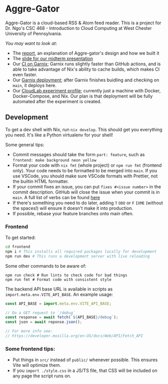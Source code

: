 # Aggre-Gator

Aggre-Gator is a cloud-based RSS & Atom feed reader. This is a project for Dr. Ngo's CSC 468 - Introduction to Cloud Computing at West Chester University of Pennsylvania.

_You may want to look at_:

- The [report](./report.pdf), an explanation of Aggre-gator's design and how we built it
- The [slide for our midterm presentation](./midterm-slide.pdf)
- Our [CI on Garnix](https://garnix.io/repo/Spoonbaker/csc468-project); Garnix runs slightly faster than GitHub actions, and is able to take advantage of Nix's ability to cache builds, which makes CI even faster.
- Our [Garnix deployment](https://deploy-host.main.csc468-project.Spoonbaker.garnix.me); after Garnix finishes buidling and checking on `main`, it deploys here.
- Our [CloudLab experiment profile](https://www.cloudlab.us/p/cloud-edu/aggre-gator); currently just a machine with Docker, Docker-Compose, and Nix. Our plan is that deployment will be fully automated after the experiment is created.

## Development

To get a dev shell with Nix, run `nix develop`. This should get you everything you need. It's like a Python virtualenv for your shell!

Some general tips:

- Commit messages should take the form `part: feature`, such as `frontend: make background neon yellow`
- Format your code with `nix fmt` (whole project) or `npm run fmt` (frontend only). Your code needs to be formatted to be merged into `main`. If you use VSCode, you should make sure VSCode formats with Prettier, not the builtin HTML formatter.
- If your commit fixes an issue, you can put `fixes #<issue number>` in the commit description. GitHub will close the issue when your commit is in `main`. A full list of verbs can be found [here](https://docs.github.com/en/issues/tracking-your-work-with-issues/using-issues/linking-a-pull-request-to-an-issue#linking-a-pull-request-to-an-issue-using-a-keyword)
- If there's something you need to do later, adding `T` `ODO` or `F` `IXME` (without the spaces!) will ensure it doesn't make it into production.
- If possible, rebase your feature branches onto main often.

### Frontend

To get started:

```sh
cd frontend
npm i # This installs all required packages locally for development
npm run dev # This runs a development server with live reloading
```

Some other commands to be aware of:

```
npm run check # Run lints to check code for bad things
npm run fmt # Format code with consistent style
```

The backend API base URL is available in scripts as `import.meta.env.VITE_API_BASE`. An example usage:

```js
const API_BASE = import.meta.env.VITE_API_BASE;

// Do a GET request to `/debug`
const response = await fetch(`${API_BASE}/debug`);
const json = await reponse.json();

// For more info see:
// https://developer.mozilla.org/en-US/docs/Web/API/Fetch_API
```

### Some frontend tips:

- Put things in `src/` instead of `public/` whenever possible. This ensures Vite will optimize them.
- If you `import ./style.css` in a JS/TS file, that CSS will be included on any page the script runs on.
